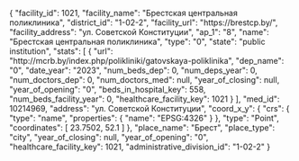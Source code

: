 {
    "facility_id": 1021,
    "facility_name": "Брестская центральная поликлиника",
    "district_id": "1-02-2",
    "facility_url": "https:\/\/brestcp.by\/",
    "facility_address": "ул. Советской Конституции",
    "ap_1": "8",
    "name": "Брестская центральная поликлиника",
    "type": "0",
    "state": "public institution",
    "stats": [
        {
            "url": "http:\/\/mcrb.by\/index.php\/polikliniki\/gatovskaya-poliklinika",
            "dep_name": "0",
            "date_year": "2023",
            "num_beds_dep": 0,
            "num_deps_year": 0,
            "num_doctors_dep": 0,
            "num_doctors_med": null,
            "year_of_closing": null,
            "year_of_opening": "0",
            "beds_in_hospital_key": 558,
            "num_beds_facility_year": 0,
            "healthcare_facility_key": 1021
        }
    ],
    "med_id": 10214969,
    "address": "ул. Советской Конституции",
    "coord_x_y": {
        "crs": {
            "type": "name",
            "properties": {
                "name": "EPSG:4326"
            }
        },
        "type": "Point",
        "coordinates": [
            23.7502,
            52.1
        ]
    },
    "place_name": "Брест",
    "place_type": "city",
    "year_of_closing": null,
    "year_of_opening": "0",
    "healthcare_facility_key": 1021,
    "administrative_division_id": "1-02-2"
}